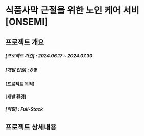 # 식품사막 근절을 위한 노인 케어 서비 [ONSEMI]

## 프로젝트 개요

##### [프로젝트 기간] : 2024.06.17 ~ 2024.07.30

##### [개발 인원] : 8명

#### [프로젝트 목적]

#### [개발 환경]

##### [역할] : Full-Stack

## 프로젝트 상세내용
